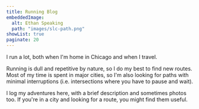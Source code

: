 ```yaml
---
title: Running Blog
embeddedImage:
  alt: Ethan Speaking
  path: "images/slc-path.png"
showList: true
paginate: 20
---
```


I run a lot, both when I'm home in Chicago and when I travel.

Running is dull and repetitive by nature, so I do my best to find new routes.
Most of my time is spent in major cities, so I'm also looking for paths with minimal interruptions (i.e. intersections where you have to pause and wait).

I log my adventures here, with a brief description and sometimes photos too.
If you're in a city and looking for a route, you might find them useful.
